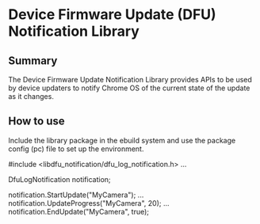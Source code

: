 # Device Firmware Update (DFU) Notification Library

## Summary

The Device Firmware Update Notification Library provides APIs to be used by
device updaters to notify Chrome OS of the current state of the update as it
changes.

## How to use

Include the library package in the ebuild system and use the package config (pc)
file to set up the environment.

#include <libdfu_notification/dfu_log_notification.h>
...

DfuLogNotification notification;

notification.StartUpdate("MyCamera");
...
notification.UpdateProgress("MyCamera", 20);
...
notification.EndUpdate("MyCamera", true);
